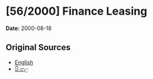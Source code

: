 # [56/2000] Finance Leasing

**Date:** 2000-08-18

## Original Sources

- [English](https://documents.gov.lk/view/acts/2000/8/56-2000_E.pdf)
- [සිංහල](https://documents.gov.lk/view/acts/2000/8/56-2000_S.pdf)
